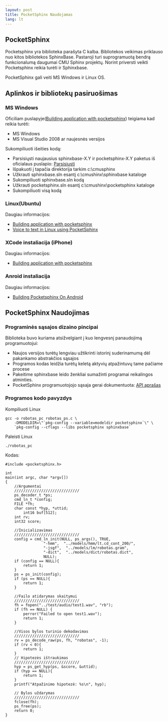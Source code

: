 ```yaml
---
layout: post 
title: PocketSphinx Naudojamas
lang: lt
---
```



PocketSphinx
---------------------

Pocketsphinx yra biblioteka parašyta C kalba. Bibliotekos veikimas 
priklauso nuo kitos bibliotekos SphinxBase. Pastaroji turi 
suprogramuotą bendrą funkcionalumą daugumai CMU Sphinx projektų. 
Norint priversti veikti Pocketsphinx reikia turėti ir Sphinxbase.

PocketSphinx gali veiti MS Windows ir Linux OS.

Aplinkos ir bibliotekų pasiruošimas
----------------------

### MS Windows

Oficiliam puslapyje([Building application with pocketsphinx][url-pocketSphinx-build]) teigiama kad reikia turėti: 

*   MS Windows
*   MS Visual Studio 2008 ar naujesnės versijos

Sukompiliuoti išeities kodą:

*   Parsisiųsti naujausius  sphinxbase-X.Y ir pocketsphinx-X.Y paketus 
iš oficialaus puslapio: [Parsisiųsti][url-pocketSphinx-download]
*   Išpakuoti į tapačia direktorija tarkim c:\cmusphinx
*   Užkrauti sphinxbase.sln esantį c:\cmushinx\sphinxbase kataloge
*   Sukompiliuoti sphinxbase.sln kodą 
* 	Užkrauti pocketsphinx.sln esantį c:\cmushinx\pocketsphinx kataloge
*   Sukompiliuoti visą kodą

### Linux(Ubuntu)

Daugiau informacijos:

*   [Building application with pocketsphinx][url-pocketSphinx-build]
*   [Voice to text in Linux using PocketSphinx][url-PocketSphinx-linux]


### XCode instaliacija (iPhone)

Daugiau informacijos:

*   [Building application with pocketsphinx][url-pocketSphinx-build]

### Anroid instaliacija 

Daugiau informacijos:

* [Building Pocketsphinx On Android][url-pocketSphinx-android]

PocketSphinx Naudojimas
----------------------

### Programinės sąsajos dizaino pincipai

Biblioteka buvo kuriama atsižvelgiant į kuo lengvesnį panaudojimą 
programuotojui:

*   Naujos versijos turėtų lengviau užtikrinti istorinį 
suderinamumą dėl pakankamo abstrakčios sąsajos
*   Programos kodas leidžia turėtų keletą aktyvių atpažintuvų 
tame pačiame procese
*   Pakeitime sphinxbase leido ženkliai sumažinti programai 
reikalingos atminties.
*   PocketSphinx programuotojojo sąsaja gerai dokumentuota: [API 
aprašas][url-pocketSphinx-api]

### Programos kodo pavyzdys

Kompiliuoti Linux

```
gcc -o robotas_pc robotas_ps.c \
    -DMODELDIR=\"`pkg-config --variable=modeldir pocketsphinx`\" \
    `pkg-config --cflags --libs pocketsphinx sphinxbase`
```

Paleisti Linux

```
./robotas_pc
```

Kodas:

```
#include <pocketsphinx.h>

int
main(int argc, char *argv[])
{
	//Argumentai
	/////////////////////////////
	ps_decoder_t *ps;
	cmd_ln_t *config;
	FILE *fh;
	char const *hyp, *uttid;
        int16 buf[512];
	int rv;
	int32 score;

	//Inicializavimas
	/////////////////////////////
	config = cmd_ln_init(NULL, ps_args(), TRUE,
			     "-hmm",  "../models/hmm/lt.cd_cont_200/",
			     "-jsgf",  "../models/lm/robotas.gram",
			     "-dict",  "../models/dict/robotas.dict",
			     NULL);
	if (config == NULL){
		return 1;
	}
	ps = ps_init(config);
	if (ps == NULL){
		return 1;
	}

	//Failo atidarymas skaitymui
	/////////////////////////////
	fh = fopen("../test/audio/test1.wav", "rb");
	if (fh == NULL) {
		perror("Failed to open test1.wav");
		return 1;
	}

	//Visos bylos turinio dekodavimas
	/////////////////////////////
	rv = ps_decode_raw(ps, fh, "robotas", -1);
	if (rv < 0){
		return 1;
	}
	// Hipotezės ištraukimas
	/////////////////////////////
	hyp = ps_get_hyp(ps, &score, &uttid);
	if (hyp == NULL){
		return 1;
	}
	printf("Atpažinimo hipotezė: %s\n", hyp);

	// Bylos uždarymas
	/////////////////////////////
	fclose(fh);
    ps_free(ps);
	return 0;
}
```


[url-PocketSphinx-linux]: http://ghatage.com/2012/12/voice-to-text-in-linux-using-pocketsphinx/ 	"PocketSphinx In Linux"
[url-pocketSphinx-build]: http://cmusphinx.sourceforge.net/wiki/tutorialpocketsphinx	"Building application"
[url-pocketSphinx-android]: http://cmusphinx.sourceforge.net/2011/05/building-pocketsphinx-on-android/   "Building Pocketsphinx On Android"
[url-pocketSphinx-download]: http://cmusphinx.sourceforge.net/wiki/download "CMU Sphinx Downloads"
[url-pocketSphinx-api]: http://cmusphinx.sourceforge.net/api/pocketsphinx/  "api pocketsphinx"
